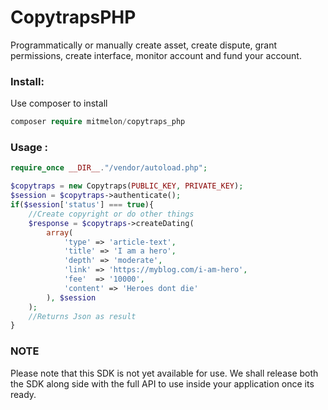 # CopytrapsPHP
 Programmatically or manually create asset, create dispute, grant permissions, create interface, monitor account and fund your account.

### Install:

Use composer to install

```php
composer require mitmelon/copytraps_php
```

### Usage :

```php
require_once __DIR__."/vendor/autoload.php";

$copytraps = new Copytraps(PUBLIC_KEY, PRIVATE_KEY);
$session = $copytraps->authenticate();
if($session['status'] === true){
    //Create copyright or do other things
    $response = $copytraps->createDating(
        array(
            'type' => 'article-text',
            'title' => 'I am a hero',
            'depth' => 'moderate',
            'link' => 'https://myblog.com/i-am-hero',
            'fee'  => '10000',
            'content' => 'Heroes dont die'
        ), $session
    );
    //Returns Json as result
}
```

### NOTE

Please note that this SDK is not yet available for use. We shall release both the SDK along side with the full API to use inside your application once its ready.
